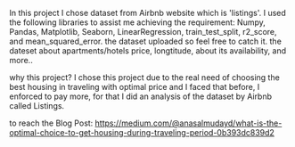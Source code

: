 In this project I chose dataset from Airbnb website which is 'listings'.
I used the following libraries to assist me achieving the requirement: Numpy, Pandas, Matplotlib, Seaborn, LinearRegression, train_test_split, r2_score, and mean_squared_error.
the dataset uploaded so feel free to catch it.
the dateset about apartments/hotels price, longtitude, about its availability, and more..

why this project?
I chose this project due to the real need of choosing the best housing in traveling with optimal price and I faced that before, I enforced to pay more, for that I did an analysis of the dataset by Airbnb called Listings. 

to reach the Blog Post: https://medium.com/@anasalmudayd/what-is-the-optimal-choice-to-get-housing-during-traveling-period-0b393dc839d2
